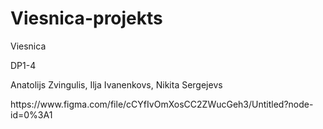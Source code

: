 # Viesnica-projekts
<p>Viesnica</p>
<p>DP1-4</p>
<p>Anatolijs Zvingulis, Ilja Ivanenkovs, Nikita Sergejevs</p>
<p>https://www.figma.com/file/cCYfIvOmXosCC2ZWucGeh3/Untitled?node-id=0%3A1</p>
